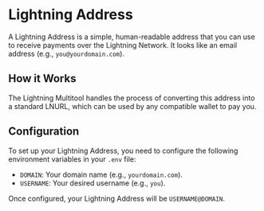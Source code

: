 # Lightning Address

A Lightning Address is a simple, human-readable address that you can use to receive payments over the Lightning Network. It looks like an email address (e.g., `you@yourdomain.com`).

## How it Works

The Lightning Multitool handles the process of converting this address into a standard LNURL, which can be used by any compatible wallet to pay you.

## Configuration

To set up your Lightning Address, you need to configure the following environment variables in your `.env` file:

- `DOMAIN`: Your domain name (e.g., `yourdomain.com`).
- `USERNAME`: Your desired username (e.g., `you`).

Once configured, your Lightning Address will be `USERNAME@DOMAIN`.

